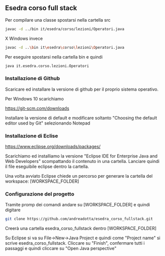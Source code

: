 ## Esedra corso full stack

Per compilare una classe spostarsi nella cartella src

```bash
javac -d ../bin it/esedra/corso/lezioni/Operatori.java
```

X Windows invece

```bash
javac -d ..\bin it\esedra\corso\lezioni\Operatori.java
```


Per eseguire spostarsi nella cartella bin e quindi

```bash
java it.esedra.corso.lezioni.Operatori
```


### Installazione di Github
Scaricare ed installare la versione di github per il proprio sistema operativo.

Per Windows 10 scarichiamo

https://git-scm.com/downloads

Installare la versione di default e modificare soltanto "Choosing the default editor used by Git" selezionando Notepad

### Installazione di Eclise

https://www.eclipse.org/downloads/packages/

Scarichiamo ed installiamo la versione "Eclipse IDE for Enterprise Java and Web Developers" scompattando il contenuto in una cartella.
Lanciare quindi il file eseguibile eclipse dentro la cartella.

Una volta avviato Eclipse chiede un percorso per generare la cartella del workspace: [WORKSPACE_FOLDER]

### Configurazione del progetto

Tramite promp dei comandi andare su [WORKSPACE_FOLDER] e quindi digitare

```bash
git clone https://github.com/andreadotta/esedra_corso_fullstack.git
```
Creerà una cartella esedra_corso_fullstack dentro [WORKSPACE_FOLDER]

Su Eclipse si va su 
File->New->Java Project 
e quindi come "Project name" si scrive esedra_corso_fullstack.
Cliccare su "Finish", confermare tutti i passaggi e quindi cliccare su "Open Java perspective"
